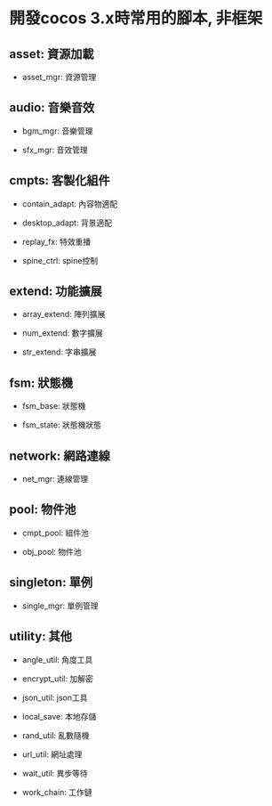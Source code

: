 # 開發cocos 3.x時常用的腳本, 非框架

## asset: 資源加載

- asset_mgr: 資源管理

## audio: 音樂音效

- bgm_mgr: 音樂管理

- sfx_mgr: 音效管理

## cmpts: 客製化組件

- contain_adapt: 內容物適配

- desktop_adapt: 背景適配

- replay_fx: 特效重播

- spine_ctrl: spine控制

## extend: 功能擴展

- array_extend: 陣列擴展

- num_extend: 數字擴展

- str_extend: 字串擴展

## fsm: 狀態機

- fsm_base: 狀態機

- fsm_state: 狀態機狀態

## network: 網路連線

- net_mgr: 連線管理

## pool: 物件池

- cmpt_pool: 組件池

- obj_pool: 物件池

## singleton: 單例

- single_mgr: 單例管理

## utility: 其他

- angle_util: 角度工具

- encrypt_util: 加解密

- json_util: json工具

- local_save: 本地存儲

- rand_util: 亂數隨機

- url_util: 網址處理

- wait_util: 異步等待

- work_chain: 工作鏈